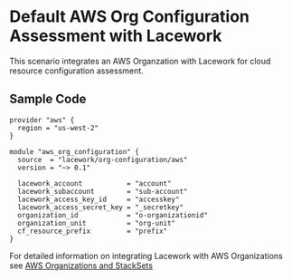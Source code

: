 # Default AWS Org Configuration Assessment with Lacework

This scenario integrates an AWS Organzation with Lacework for cloud resource configuration assessment.

## Sample Code

```hcl
provider "aws" {
  region = "us-west-2"
}

module "aws_org_configuration" {
  source  = "lacework/org-configuration/aws"
  version = "~> 0.1"

  lacework_account           = "account"
  lacework_subaccount        = "sub-account"
  lacework_access_key_id     = "accesskey"
  lacework_access_secret_key = "_secretkey"
  organization_id            = "o-organizationid"
  organization_unit          = "org-unit"
  cf_resource_prefix         = "prefix"
}
```

For detailed information on integrating Lacework with AWS Organizations see [AWS Organizations and StackSets](https://docs.lacework.net/onboarding/aws-integration-with-cloudformation#aws-organizations-and-stacksets)

